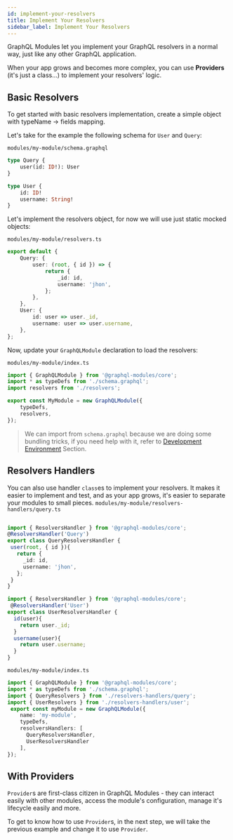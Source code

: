 ```yaml
---
id: implement-your-resolvers
title: Implement Your Resolvers
sidebar_label: Implement Your Resolvers
---
```


GraphQL Modules let you implement your GraphQL resolvers in a normal way, just like any other GraphQL application.

When your app grows and becomes more complex, you can use **Providers** (it's just a class...) to implement your resolvers' logic.

## Basic Resolvers

To get started with basic resolvers implementation, create a simple object with typeName -> fields mapping.

Let's take for the example the following schema for `User` and `Query`:

`modules/my-module/schema.graphql`
```graphql
type Query {
    user(id: ID!): User
}

type User {
    id: ID!
    username: String!
}
```

Let's implement the resolvers object, for now we will use just static mocked objects:

`modules/my-module/resolvers.ts`
```typescript
export default {
    Query: {
        user: (root, { id }) => {
            return {
                _id: id,
                username: 'jhon',
            };
        },
    },
    User: {
        id: user => user._id,
        username: user => user.username,
    },
};
```

Now, update your `GraphQLModule` declaration to load the resolvers:

`modules/my-module/index.ts`
```typescript
import { GraphQLModule } from '@graphql-modules/core';
import * as typeDefs from './schema.graphql';
import resolvers from './resolvers';

export const MyModule = new GraphQLModule({
    typeDefs,
    resolvers,
});
```

> We can import from `schema.graphql` because we are doing some bundling tricks, if you need help with it, refer to [Development Environment](/TODO) Section.

## Resolvers Handlers

 You can also use handler `class`es to implement your resolvers. It makes it easier to implement and test, and as your app grows, it's easier to separate your modules to small pieces.
 `modules/my-module/resolvers-handlers/query.ts`

 ```typescript

import { ResolversHandler } from '@graphql-modules/core';
 @ResolversHandler('Query')
export class QueryResolversHandler {
  user(root, { id }){
    return {
      _id: id,
      username: 'jhon',
    };
  }
}
```

```typescript
import { ResolversHandler } from '@graphql-modules/core';
 @ResolversHandler('User')
export class UserResolversHandler {
  id(user){
    return user._id;
  }
  username(user){
    return user.username;
  }
}
```

`modules/my-module/index.ts`

```typescript
import { GraphQLModule } from '@graphql-modules/core';
import * as typeDefs from './schema.graphql';
import { QueryResolvers } from './resolvers-handlers/query';
import { UserResolvers } from './resolvers-handlers/user';
 export const myModule = new GraphQLModule({
    name: 'my-module',
    typeDefs,
    resolversHandlers: [
      QueryResolversHandler,
      UserResolversHandler
    ],
});
```

## With Providers

`Provider`s are first-class citizen in GraphQL Modules - they can interact easily with other modules, access the module's configuration, manage it's lifecycle easily and more.

To get to know how to use `Provider`s, in the next step, we will take the previous example and change it to use `Provider`.

